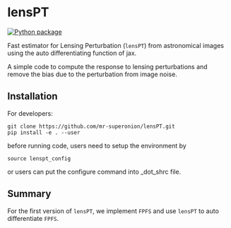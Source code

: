 # lensPT
[![Python package](https://github.com/mr-superonion/lensPT/actions/workflows/python-package.yml/badge.svg)](https://github.com/mr-superonion/lensPT/actions/workflows/python-package.yml)

Fast estimator for Lensing Perturbation (`lensPT`) from astronomical images
using the auto differentiating function of jax.

A simple code to compute the response to lensing perturbations and remove the
bias due to the perturbation from image noise.


## Installation

For developers:
```shell
git clone https://github.com/mr-superonion/lensPT.git
pip install -e . --user
```
before running code, users need to setup the environment by
```shell
source lenspt_config
```
or users can put the configure command into _dot_shrc file.

## Summary
For the first version of `lensPT`, we implement `FPFS` and use `lensPT` to auto
differentiate `FPFS`.
